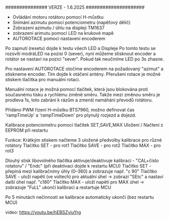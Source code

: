 

###############  VERZE - 1.6.2025  #####################

 - Ovládání motoru rotátoru pomocí H-můstku 
 - Snímání azimutu pomocí potenciometru (napěťový dělič)
 - Zobrazení azimutu / úhlu na displeji TM1637
 - zobrazení arimutu pomocí LED na krukové mapě
 - AUTOROTACE pomocí nastavení encoderem


 Po zapnutí (resetu) dojde k testu všech LED a Displeje
 Po tomto testu se rozsvítí modráLED na pozisi 0 (sever),
 nyní můžeme stisknout encoder a rotátor se nastaví na pozici "sever".
 Pokud tak neučiníme LED po 3s zhasne.

 Pro nastavení AUTOROTACE otočíme encoderem na požadovaný "azimut"
 a stiskneme encoder. Tím dojde k otáčení antény.
 Přerušení rotace je možné stiskem tlačítka pro manuální rotaci.

 Manuální rotace je možná pomocí tlačítek, která jsou blokována proti
 současnému tisku a rychlému změně směru. Takže mezi změnou směru je
 prodleva 1s, toto zabrání k rázům a zmenší namáhání převodů rotátoru.

 Přidáno PWM řízení H-můstku BTS7960, možno definovat čas
 'rampTimeUp' a 'rampTimeDown' pro plynulý rozjezd a dojezd.


 Kalibrace potenciometru pomocí tlačítek SET,SAVE,MAX
 Uložení / Načtení z EEPROM při restartu

 Funkce:
  Krátkým stiskem načteme 3 uložené předvolby kalibrace pro různé rotátory
   Tlačítko SET  - pro rot1 
   Tlačítko SAVE - pro rot2
   Tlačítko MAX  - pro rot3

  Dlouhý stisk libovolného tlačítka aktivuje/deaktivuje kalibraci - "CAL+číslo rotatoru" / "Endc" (při deaktivaci dojde k restartu MCU) 
   Tlačítko SET  - přepíná mezi kalibračnímy úhly (0–360) a zobrazuje např. "c 90"
   Tlačítko SAVE - uloží napětí (ve voltech) pro aktuální úhel → zobrazí "SEtc" a nastaví další úhel např. "c180"
   Tlačítko MAX  - uloží napětí pro MAX úhel → zobrazuje "FuLL" ukončí kalibraci a restartuje MCU

 Po 5 minutách nečinnosti se kalibrace automaticky ukončí (bez restartu MCU)



video:  https://youtu.be/hEBSZyiuYrg

 
